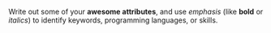 Write out some of your **awesome attributes**, and use _emphasis_ (like __bold__ or *italics*) to identify keywords, programming languages, or skills. 
